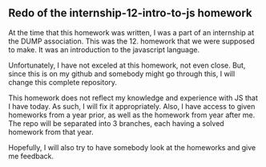 ## Redo of the internship-12-intro-to-js homework

At the time that this homework was written, I was a part of an internship at the DUMP association. This was the 12. homework that we were supposed to make. It was an introduction to the javascript language.

Unfortunately, I have not exceled at this homework, not even close. But, since this is on my github and somebody might go through this, I will change this complete repository.

This homework does not reflect my knowledge and experience with JS that I have today. As such, I will fix it appropriately. Also, I have access to given homeworks from a year prior, as well as the homework from year after me. The repo will be separated into 3 branches, each having a solved homework from that year.

Hopefully, I will also try to have somebody look at the homeworks and give me feedback.
